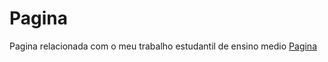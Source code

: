 # Pagina
 Pagina relacionada com o meu trabalho estudantil de ensino medio
 <a href="https://marcelon-mendes.github.io/Pagina/index.html">Pagina</a>
